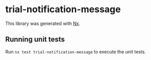 # trial-notification-message

This library was generated with [Nx](https://nx.dev).

## Running unit tests

Run `nx test trial-notification-message` to execute the unit tests.
